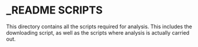 # _README SCRIPTS

This directory contains all the scripts required for analysis. This includes the downloading script, as well as the scripts where analysis is actually carried out. 